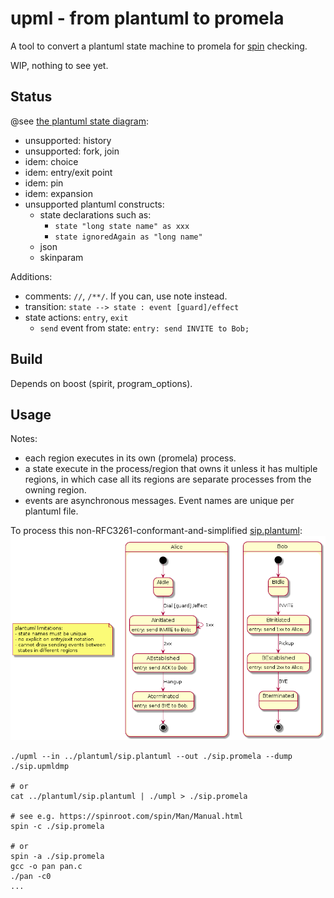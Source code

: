 # upml - from plantuml to promela

A tool to convert a plantuml state machine to promela for [spin](https://github.com/nimble-code/Spin) checking.

WIP, nothing to see yet.

## Status

@see [the plantuml state diagram](https://plantuml.com/state-diagram):

- unsupported: history
- unsupported: fork, join
- idem: choice
- idem: entry/exit point
- idem: pin
- idem: expansion
- unsupported plantuml constructs:
  - state declarations such as:
    - ```state "long state name" as xxx``` 
    - ```state ignoredAgain as "long name"```
  - json
  - skinparam

Additions:
- comments: ```//```, ```/**/```. If you can, use note instead.
- transition: ```state --> state : event [guard]/effect```
- state actions: ```entry```, ```exit```
  - ```send``` event from state:
    ```entry: send INVITE to Bob;```

## Build

Depends on boost (spirit, program_options).

## Usage

Notes:
- each region executes in its own (promela) process.
- a state execute in the process/region that owns it unless it
  has multiple regions, in which case all its regions 
  are separate processes from the owning region.
- events are asynchronous messages. Event names are unique per 
  plantuml file.

To process this non-RFC3261-conformant-and-simplified [sip.plantuml](plantuml/sip.plantuml):
![image](plantuml/sip.png)

```
./upml --in ../plantuml/sip.plantuml --out ./sip.promela --dump ./sip.upmldmp

# or
cat ../plantuml/sip.plantuml | ./umpl > ./sip.promela

# see e.g. https://spinroot.com/spin/Man/Manual.html
spin -c ./sip.promela

# or
spin -a ./sip.promela
gcc -o pan pan.c
./pan -c0
...

```

